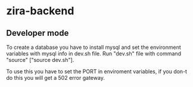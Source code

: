 # zira-backend
## Developer mode
To create a database you have to install mysql and set the environment variables with mysql info in dev.sh file.
Run "dev.sh" file with command "source" ["source dev.sh"].


To use this you have to set the PORT in enviroment variables, if you don-t do this you will get a 502 error gateway.

